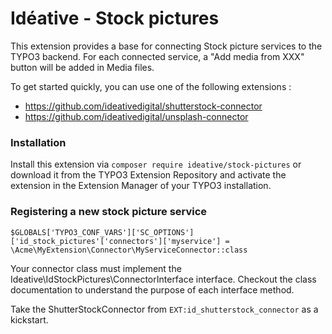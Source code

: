 # Idéative - Stock pictures
This extension provides a base for connecting Stock picture services to the TYPO3 backend.
For each connected service, a "Add media from XXX" button will be added in Media files.

To get started quickly, you can use one of the following extensions :
- https://github.com/ideativedigital/shutterstock-connector
- https://github.com/ideativedigital/unsplash-connector

### Installation
Install this extension via `composer require ideative/stock-pictures` or download it from the TYPO3 Extension Repository and activate the extension in the Extension Manager of your TYPO3 installation.

### Registering a new stock picture service
```$GLOBALS['TYPO3_CONF_VARS']['SC_OPTIONS']['id_stock_pictures'['connectors']['myservice'] = \Acme\MyExtension\Connector\MyServiceConnector::class```

Your connector class must implement the Ideative\IdStockPictures\ConnectorInterface interface. Checkout the class documentation to understand the purpose of each interface method. 

Take the ShutterStockConnector from `EXT:id_shutterstock_connector` as a kickstart.